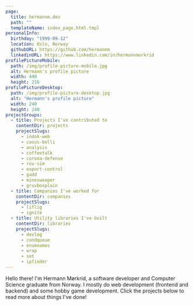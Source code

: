 ```yaml
---
page:
  title: hermannm.dev
  path: ""
  templateName: index_page.html.tmpl
personalInfo:
  birthday: "1999-09-12"
  location: Oslo, Norway
  githubURL: https://github.com/hermannm
  linkedinURL: https://www.linkedin.com/in/hermannmorkrid
profilePictureMobile:
  path: /img/profile-picture-mobile.jpg
  alt: Hermann's profile picture
  width: 440
  height: 216
profilePictureDesktop:
  path: /img/profile-picture-desktop.jpg
  alt: "Hermann's profile picture"
  width: 240
  height: 240
projectGroups:
  - title: Projects I've contributed to
    contentDir: projects
    projectSlugs:
      - indok-web
      - casus-belli
      - analysis
      - coffeetalk
      - corona-defense
      - rov-sim
      - export-control
      - gadd
      - minesweeper
      - gruvboxplain
  - title: Companies I've worked for
    contentDir: companies
    projectSlugs:
      - liflig
      - ignite
  - title: Utility libraries I've built
    contentDir: libraries
    projectSlugs:
      - devlog
      - condqueue
      - enumnames
      - wrap
      - set
      - ipfinder
---
```


Hello there! I'm Hermann Mørkrid, a software developer and Computer Science graduate from Norway. I
mostly do web development (frontend and backend) and some hobby game development. Click the projects
below to read more about things I've done!
